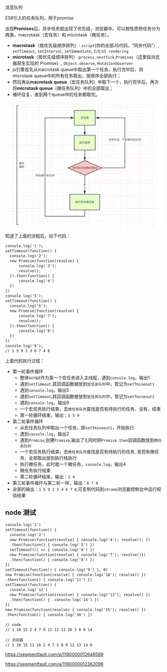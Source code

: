 消息队列

ES6引入的任务队列，用于promise

出现**Promises**后，异步任务就出现了优先级，浏览器中，可以按性质把任务分为两类，macrotask（宏任务）和 microtask（微任务）。

- **macrotask**（按优先级顺序排列）: `script`(你的全部JS代码，“同步代码”）, `setTimeout`, `setInterval`, `setImmediate`, `I/O`,`UI rendering`
- **microtask**（按优先级顺序排列）:`process.nextTick`,`Promises`（这里指浏览器原生实现的 Promise）, `Object.observe`, `MutationObserver`
- js引擎首先从macrotask queue中取出第一个任务，执行完毕后，将microtask queue中的所有任务取出，按顺序全部执行；
- 然后再从**macrotask queue**（宏任务队列）中取下一个，执行完毕后，再次将**microtask queue**（微任务队列）中的全部取出；
- 循环往复，直到两个queue中的任务都取完。

![](./hong.png)

知道了上面的流程后，如下代码：

```
console.log('1');
setTimeout(function() {
  console.log('2');
  new Promise(function(resolve) {
      console.log('3');
      resolve();
  }).then(function() {
      console.log('4')
  })
})
console.log('5');
setTimeout(function() {
  console.log('6');
  new Promise(function(resolve) {
      console.log('7');
      resolve();
  }).then(function() {
      console.log('8')
  })
})
console.log('9');
// 1 5 9 2 3 6 7 4 8
```

上面代码执行过程：

- 第一轮事件循环
  - 整体script作为第一个宏任务进入主线程，遇到`console.log`，输出1
  - 遇到`setTimeout`,其回调函数被放到`宏任务队列`中，暂记为`setTmineout1`
  - 遇到`console.log`，输出5
  - 遇到`setTimeout`,其回调函数被放到`宏任务队列`中，暂记为`setTmineout2`
  - 遇到`console.log`，输出9
  - 一个宏任务执行结束，去`微任务队列`查找是否有待执行的任务，没有，结束
  - 第一轮循环结束，输出：`1 5 9`
- 第二轮事件循环
  - 从宏任务队列中取出一个任务，即`setTmineout1`，开始执行
  - 遇到`console.log`，输出2
  - 遇到`Promise`,创建`Promise`,输出了3,同时把`Promise.then`回调函数放到`微任务队列`
  - 一个宏任务执行结束，去`微任务队列`查找是否有待执行的任务, 发现有微任务，全部取出放到执行栈执行
  - 执行微任务，此时就一个微任务，`console.log`，输出4
  - 微任务执行结束
  - 第二轮循环结束，输出：`2 4`
- 第三轮事件循环与第二轮一样，输出：`6 7 8`
- 全部的输出：`1 5 9 2 3 4 6 7 8`,可复制代码到`chrome`浏览器控制台中运行校验结果



## node 测试



```
console.log('1')
setTimeout(function() {
  console.log('2')
  new Promise(function(resolve) { console.log('4'); resolve(); })
  .then(function() { console.log('5') })
  setTimeout(() => { console.log('6') })
  new Promise(function(resolve) { console.log('7'); resolve()})
  .then(function() { console.log('8') })
})
setTimeout(function() { console.log('9') }, 0)
new Promise(function(resolve) { console.log('10'); resolve() })
.then(function() { console.log('11') })
setTimeout(function() {
  console.log('12')
  new Promise(function(resolve) { console.log('13'); resolve() })
  .then(function() {  console.log('14') })
})
new Promise(function(resolve) { console.log('15'); resolve() })
.then(function() { console.log('16') })

// node
// 1 10 15 2 4 7 9 11 12 13 16 5 6 8 14

// 浏览器
// 1 10 15 11 16 2 4 7 5 8 9 12 13 14 6
```

https://segmentfault.com/a/1190000012648569

https://segmentfault.com/a/1190000012362096